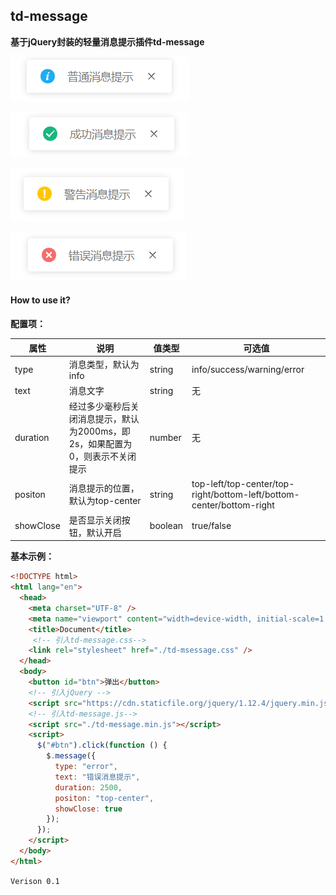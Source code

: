 ## td-message

**基于jQuery封装的轻量消息提示插件td-message**

![1589437264390](assets/1589437264390.png)

![1589437291124](assets/1589437291124.png)

![1589437325987](assets/1589437325987.png)

![1589437360985](assets/1589437360985.png)

#### How to use it?

**配置项：**

| 属性      | 说明                                           | 值类型  | 可选值                                                       |
| --------- | ---------------------------------------------- | ------- | ------------------------------------------------------------ |
| type      | 消息类型，默认为info                           | string  | info/success/warning/error                                   |
| text      | 消息文字                                       | string  | 无                                                           |
| duration  | 经过多少毫秒后关闭消息提示，默认为2000ms，即2s，如果配置为0，则表示不关闭提示 | number  | 无                                                           |
| positon   | 消息提示的位置，默认为top-center               | string  | top-left/top-center/top-right/bottom-left/bottom-center/bottom-right |
| showClose | 是否显示关闭按钮，默认开启                     | boolean | true/false                                                   |

**基本示例：**

```html
<!DOCTYPE html>
<html lang="en">
  <head>
    <meta charset="UTF-8" />
    <meta name="viewport" content="width=device-width, initial-scale=1.0" />
    <title>Document</title>
     <!-- 引入td-message.css-->
    <link rel="stylesheet" href="./td-msessage.css" />
  </head>
  <body>
    <button id="btn">弹出</button>
    <!-- 引入jQuery -->
    <script src="https://cdn.staticfile.org/jquery/1.12.4/jquery.min.js"></script>
    <!-- 引入td-message.js-->
    <script src="./td-message.min.js"></script>
    <script>
      $("#btn").click(function () {
        $.message({
          type: "error",
          text: "错误消息提示",
          duration: 2500,
          positon: "top-center",
          showClose: true
        });
      });
    </script>
  </body>
</html>
```

`Verison 0.1`
